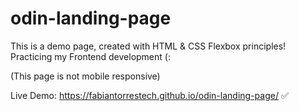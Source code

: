 # odin-landing-page

This is a demo page, created with HTML & CSS Flexbox principles! Practicing my Frontend development (:

(This page is not mobile responsive)

Live Demo: https://fabiantorrestech.github.io/odin-landing-page/ ✅
